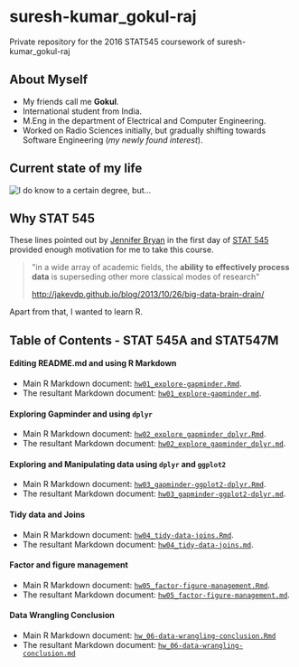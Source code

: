 # suresh-kumar_gokul-raj

Private repository for the 2016 STAT545 coursework of suresh-kumar_gokul-raj

## About Myself

+ My friends call me **Gokul**.
+ International student from India.
+ M.Eng in the department of Electrical and Computer Engineering.
+ Worked on Radio Sciences initially, but gradually shifting towards Software Engineering (*my newly found interest*).

## Current state of my life

![](http://i3.kym-cdn.com/photos/images/facebook/000/234/765/b7e.jpg "I do know to a certain degree, but...")

## Why STAT 545

These lines pointed out by [Jennifer Bryan](https://github.com/jennybc) in the first day of [STAT 545](http://stat545.com/) provided enough motivation for me to take this course. 

> "in a wide array of academic fields, the **ability to effectively process data** 
> is superseding other more classical modes of research"
>
> http://jakevdp.github.io/blog/2013/10/26/big-data-brain-drain/

Apart from that, I wanted to learn R.

## Table of Contents - STAT 545A and STAT547M

#### Editing README.md and using R Markdown

+ Main R Markdown document: [`hw01_explore-gapminder.Rmd`](https://github.com/STAT545-UBC/suresh-kumar_gokul-raj/blob/master/hw01_explore-gapminder/hw01_explore-gapminder.Rmd). 
+ The resultant Markdown document:
[`hw01_explore-gapminder.md`](https://github.com/STAT545-UBC/suresh-kumar_gokul-raj/blob/master/hw01_explore-gapminder/hw01_explore-gapminder.md).

#### Exploring Gapminder and using `dplyr`

+ Main R Markdown document:
[`hw02_explore_gapminder_dplyr.Rmd`](https://github.com/STAT545-UBC/suresh-kumar_gokul-raj/blob/master/hw02_explore-gapminder-dplyr/hw02_explore_gapminder_dplyr.Rmd).
+ The resultant Markdown document:
[`hw02_explore_gapminder_dplyr.md`](https://github.com/STAT545-UBC/suresh-kumar_gokul-raj/blob/master/hw02_explore-gapminder-dplyr/hw02_explore_gapminder_dplyr.md).

#### Exploring and Manipulating data using `dplyr` and `ggplot2`

+ Main R Markdown document:
[`hw03_gapminder-ggplot2-dplyr.Rmd`](https://github.com/STAT545-UBC/suresh-kumar_gokul-raj/blob/master/hw03_gapminder-ggplot2-dplyr/hw03_gapminder-ggplot2-dplyr.Rmd).
+ The resultant Markdown document:
[`hw03_gapminder-ggplot2-dplyr.md`](https://github.com/STAT545-UBC/suresh-kumar_gokul-raj/blob/master/hw03_gapminder-ggplot2-dplyr/hw03_gapminder-ggplot2-dplyr.md).

#### Tidy data and Joins

+ Main R Markdown document:
[`hw04_tidy-data-joins.Rmd`](https://github.com/STAT545-UBC/suresh-kumar_gokul-raj/blob/master/hw04_tidy-data-joins/hw04_tidy-data-joins.Rmd).
+ The resultant Markdown document:
[`hw04_tidy-data-joins.md`](https://github.com/STAT545-UBC/suresh-kumar_gokul-raj/blob/master/hw04_tidy-data-joins/hw04_tidy-data-joins.md).

#### Factor and figure management

+ Main R Markdown document:
[`hw05_factor-figure-management.Rmd`](https://github.com/STAT545-UBC/suresh-kumar_gokul-raj/blob/master/hw05_factor-figure-management/hw05_factor-figure-management.Rmd).
+ The resultant Markdown document:
[`hw05_factor-figure-management.md`](https://github.com/STAT545-UBC/suresh-kumar_gokul-raj/blob/master/hw05_factor-figure-management/hw05_factor-figure-management.md).

#### Data Wrangling Conclusion

+ Main R Markdown document:
[`hw_06-data-wrangling-conclusion.Rmd`](https://github.com/STAT545-UBC/suresh-kumar_gokul-raj/blob/master/hw06_data-wrangling-conclusion/hw_06-data-wrangling-conclusion.Rmd)
+ The resultant Markdown document:
[`hw_06-data-wrangling-conclusion.md`](https://github.com/STAT545-UBC/suresh-kumar_gokul-raj/blob/master/hw06_data-wrangling-conclusion/hw_06-data-wrangling-conclusion.md)







